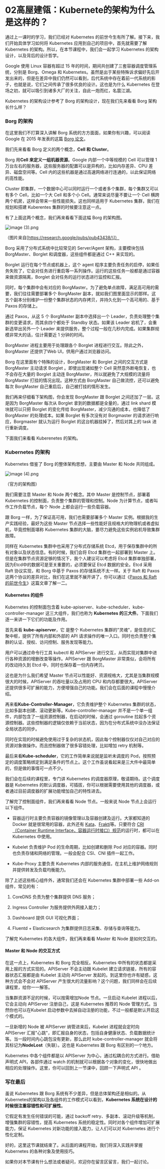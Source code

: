 # 02高屋建瓴：Kubernete的架构为什么是这样的？

通过上一课时的学习，我们已经对 Kubernetes 的前世今生有所了解。接下来，我们开始具体学习如何将 Kubernetes 应用到自己的项目中，首先就需要了解 Kubernetes 的架构。所以，在本节课程中，我们会一起学习 Kubernetes 的架构设计，以及背后的设计哲学。

Google 使用 Linux 容器有超过 15 年的时间，期间共创建了三套容器调度管理系统，分别是 Borg、Omega 和 Kubernetes。虽然是出于某些特殊诉求偏好先后开发出来的，但是在差异中我们仍然可以看到，后代系统中存在着前一代系统的影子，也就是说，它们之间传承了很多优良的设计。这也是为什么 Kubernetes 在登场之初，就可以吸引到诸多大厂的关注，自此一炮而红，名震江湖。

Kubernetes 的架构设计参考了 Borg 的架构设计，现在我们先来看看 Borg 架构长什么样？

### Borg 的架构

在这里我们不打算深入讲解 Borg 系统的方方面面，如果你有兴趣，可以阅读 Google 在 2015 年发表的这篇 [Borg 论文](https://research.google/pubs/pub43438/)。

我们先来看看 Borg 定义的两个概念，**Cell 和 Cluster**。

Borg 用**Cell 来定义一组机器资源**。Google 内部一个中等规模的 Cell 可以管理 1 万台左右的服务器，这些服务器的配置可以是异构的，比如内存差异、CPU 差异、磁盘空间等。Cell 内的这些机器是通过高速网络进行连通的，以此保证网络的高性能。

Cluster 即集群，一个数据中心可以同时运行一个或者多个集群，每个集群又可以有多个 Cell，比如一个大 Cell 和多个小 Cell。通常来说尽量不要让一个 Cell 横跨两个机房，这样会带来一些性能损失。这也同样适用于 Kubernetes 集群，我们在规划和搭建 Kuberentes 集群的时候要注意这一点。

有了上面这两个概念，我们再来看看下面这幅 Borg 的架构图。


<Image alt="image (3).png" src="https://s0.lgstatic.com/i/image/M00/46/5C/CgqCHl9E1ASAbkKKAAKzRXDsLZM764.png"/> 
  
（图片来自\[https://research.google/pubs/pub43438/\]）

Borg 采用了分布式系统中比较常见的 Server/Agent 架构，主要模块包括 BorgMaster、Borglet 和调度器，这些组件都是通过 C++ 来实现的。

Borglet 运行在每个节点或机器上，这个 agent 程序主要负责任务的启停，如果任务失败了，它会对任务进行重启等一系列操作。运行的这些任务一般都是通过容器来做资源隔离，Borglet 会对任务的运行状态进行监控和汇报。

同时，每个集群中会有对应的 BorgMaster。为了避免单点故障，满足高可用的需要，我们往往需要部署多个 BorgMaster 副本，就如我们图里面显示的那样。这五个副本分别维护一份整个集群状态的内存拷贝，并持久化到一个高可用的、基于 Paxos 的存储上。

通过 Paxos，从这 5 个 BorgMaster 副本中选择出一个 Leader，负责处理整个集群的变更请求，而其余四个都处于 Standby 状态。如果该 Leader 宕机了，会重新选举出另外一个 Leader 来提供服务，整个过程一般在几秒内完成。如果集群规模非常大的话，估计需要近 1 分钟的时间。

BorgMaster 进程主要用于处理跟各个 Borglet 进程进行交互。除此之外，BorgMaster 还提供了Web UI，供用户通过浏览器访问。

Borg 在这里面有个特殊的设计，BorgMaster 和 Borglet 之间的交互方式是 BorgMaster 主动请求 Borglet 。即使出现诸如整个 Cell 突然意外断电恢复，也不会存在大量的 Borglet 主动连 BorgMaster，所以就避免了大规模的流量将 BorgMaster 打挂的情况出现。这种方式由 BorgMaster 自己做流控，还可以避免每次 BorgMaster 自己重启后，自己被打挂的情形发生。

我们再来仔细看下架构图，你会发现 BorgMaster 跟 Borglet 之间还加了一层。这是因为 BorgMaster 每次从 Borglet 拿到的数据都是全量的，通过 link shard 模块就可以只把 Borglet 的变化传给 BorgMaster，减少沟通的成本，也降低了 BorgMaster 的处理成本。如果 Borglet 有多次没有对 Borgmaster 的请求进行响应，Borgmaster 就认为运行 Borglet 的这台机器挂掉了，然后对其上的 task 进行重新调度。

下面我们来看看 Kuberenetes 的架构。

### Kubernetes 的架构

Kubernetes 借鉴了 Borg 的整体架构思想，主要由 Master 和 Node 共同组成。


<Image alt="image (4).png" src="https://s0.lgstatic.com/i/image/M00/46/50/Ciqc1F9E1BOABW52AAHPVgKdC98447.png"/> 
  
（官方的架构图）

我们需要注意 Master 和 Node 两个概念。其中 Master 是控制节点，部署着 Kubernetes 的控制面，负责整个集群的管理和控制。Node 为计算节点，或者叫作工作负载节点，每个 Node 上都会运行一些负载容器。

跟 Borg 一样，为了保证高可用，我们也需要部署多个 Master 实例。根据我的生产实践经验，最好为这些 Master 节点选择一些性能好且规格大的物理机或者虚拟机，毕竟控制面堪称 Kubernetes 集群的大脑，要尽力避免这些实例宕机导致集群故障。

同样在 Kubernetes 集群中也采用了分布式存储系统 Etcd，用于保存集群中的所有对象以及状态信息。有的时候，我们会将 Etcd 集群也一起部署到 Master 上。但是在集群节点资源足够的情况下，我个人建议可以考虑将 Etcd 集群单独部署，因为Etcd中的数据可是至关重要的，必须要保证 Etcd 数据的安全。Etcd 采用 Raft 协议实现，和 Borg 中基于 Paxos 的存储系统不太一样。关于 Raft 和 Paxos 这两个协议的差异对比，我们在这里就不展开讲了，你可以通过《[Paxos 和 Raft 的前世今生](https://cloud.tencent.com/developer/article/1352070)》这篇文章了解一二。

#### Kubernetes 的组件

Kubernetes 的控制面包含着 kube-apiserver、kube-scheduler、kube-controller-manager 这三大组件，我们也称为 **Kubernetes 的三大件**。下面我们逐一来讲一下它们的功能及作用。

首先来看 **kube-apiserver**，它 是整个 Kubernetes 集群的"灵魂"，是信息的汇聚中枢，提供了所有内部和外部的 API 请求操作的唯一入口。同时也负责整个集群的认证、授权、访问控制、服务发现等能力。

用户可以通过命令行工具 kubectl 和 APIServer 进行交互，从而实现对集群中进行各种资源的增删改查等操作。APIServer 跟 BorgMaster 非常类似，会将所有的改动持久到 Etcd 中，同时也保存着一份内存拷贝。

这也是为什么我们希望 Master 节点可以性能好、资源规格大，尤其是当集群规模很大的时候，APIServer 的吞吐量以及占用的 CPU 和内存都要很大。APIServer 还提供很多可扩展的能力，方便增强自己的功能。我们会在后面的课程中慢慢介绍。

再来看**Kube-Controller-Manager**，它负责维护整个 Kubernetes 集群的状态，比如多副本创建、滚动更新等。Kube-controller-manager 并不是一个单一组件，内部包含了一组资源控制器，在启动的时候，会通过 goroutine 拉起多个资源控制器。这些控制器的逻辑仅依赖于当前状态，因为在分布式系统中没办法保证全局状态的同步。

同时在实现的时候避免使用过于复杂的状态机，因此每个控制器仅仅对自己对应的资源对象做操作。而且控制器做了很多容错处理，比如增加 retry 机制等。

最后来看**Kube-scheduler**，它的工作简单来说就是监听未调度的 Pod，按照预定的调度策略绑定到满足条件的节点上。这个工作虽说看起来是三大件中最简单的，但是做的事情可一点不少。

我们会在后续的课程里，专门讲 Kubernetes 的调度器原理，敬请期待。这个调度器是 Kubernetes 的默认调度器，可插拔，你可以根据需要使用其他的调度器，或者通过目前调度器的扩展功能增加自己的特性进去。

了解完了控制面组件，我们再来看看 Node 节点。一般来说 Node 节点上会运行以下组件。

* 容器运行时主要负责容器的镜像管理以及容器创建及运行。大家都知道的 Docker 就是很常用的容器，此外还有 [Kata](https://katacontainers.io/)、[Frakti](https://github.com/kubernetes/frakti)等。只要符合 [CRI](https://kubernetes.io/blog/2016/12/container-runtime-interface-cri-in-kubernetes/)[（Container Runtime Interface，容器运行时接口）](https://kubernetes.io/blog/2016/12/container-runtime-interface-cri-in-kubernetes/)[规范](https://kubernetes.io/blog/2016/12/container-runtime-interface-cri-in-kubernetes/)的运行时，都可以在 Kubernetes 中使用。

* Kubelet 负责维护 Pod 的生命周期，比如创建和删除 Pod 对应的容器。同时也负责存储和网络的管理。一般会配合 CSI、CNI 插件一起工作。

* Kube-Proxy 主要负责 Kubernetes 内部的服务通信，在主机上维护网络规则并提供转发及负载均衡能力。

除了上述这些核心组件外，通常我们还会在 Kubernetes 集群中部署一些 Add-on 组件，常见的有：

1. CoreDNS 负责为整个集群提供 DNS 服务；

2. Ingress Controller 为服务提供外网接入能力；

3. Dashboard 提供 GUI 可视化界面；

4. Fluentd + Elasticsearch 为集群提供日志采集、存储与查询等能力。

了解完 Kubernetes 的各大组件，我们再来看看 Master 和 Node 是如何交互的。

#### Master 和 Node 的交互方式

在这一点上，Kubernetes 和 Borg 完全相反。Kubernetes 中所有的状态都是采用上报的方式实现的。APIServer 不会主动跟 Kubelet 建立请求链接，所有的容器状态汇报都是由 Kubelet 主动向 APIServer 发起的。到这里你也许有疑惑，这种方式会不会对 APIServer 产生很大的流量影响？这个问题，我们同样会在后续课程里，给你一一解答。

当集群资源不足的时候，可以按需增加Node 节点。一旦启动 Kubelet 进程以后，它会主动向 APIServer 注册自己，这是 Kubernetes 推荐的 Node 管理方式。当然你也可以在Kubelet 启动参数中去掉自动注册的功能，不过一般都是默认开启这个模式的。

一旦新增的 Node 被 APIServer 纳管进来后，Kubelet 进程就会定时向 APIServer 汇报"心跳"，即汇报自身的状态，包括自身健康状态、负载数据统计等。当一段时间内心跳包没有更新，那么此时 kube-controller-manager 就会将其标记为**NodeLost**（失联）。这也是 Kubernetes 跟 Borg 有区别的一个地方。

Kubernetes 中各个组件都是以 APIServer 为中心，通过松耦合的方式进行。借助声明式 API，各部件通过 watch 的机制就可以根据各个对象的变化，很快地做出相应的处理操作。这里，你可以回到上一节课中，回顾一下声明式 API 。

### 写在最后

虽说 Kubernetes 跟 Borg 系统有不少差异，但是总体架构还是相似的。从Kubernetes的架构以及各组件的工作模式可以看到，**Kubernetes 系统在设计的时候很注重容错性和可扩展性**。

它假定有发生任何错误的可能，通过 backoff retry、多副本、滚动升级等机制，增强集群的容错性，提高 Kubernetes 系统的稳定性。同时对各个组件增加可扩展能力，保证 Kubernetes 对新功能的接入能力，让人们可以对 Kubernetes 进行个性化定制。

好的，这里这节课就结束了。从后面的课程开始，我们将深入实践并掌握 Kubernetes 的各种对象及使用技巧。

如果你对本节课有什么想法或者疑问，欢迎你在留言区留言，我们一起讨论。

